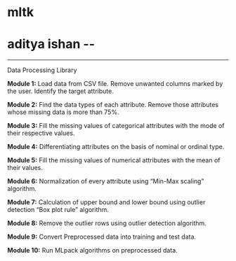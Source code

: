 # mltk
# aditya ishan --
-------------------
Data Processing Library

**Module 1:** Load data from CSV file.
              Remove unwanted columns marked by the user.
              Identify the target attribute.
        
**Module 2:** Find the data types of each attribute.
              Remove those attributes whose missing data is more than 75%.

**Module 3:** Fill the missing values of categorical attributes with the mode of 
              their respective values.

**Module 4:** Differentiating attributes on the basis of nominal or ordinal type.

**Module 5:** Fill the missing values of numerical attributes with the mean of 
              their values.

**Module 6:** Normalization of every attribute using “Min-Max scaling” algorithm.

**Module 7:** Calculation of upper bound and lower bound using outlier detection 
              “Box plot rule” algorithm.

**Module 8:** Remove the outlier rows using outlier detection algorithm.

**Module 9:** Convert Preprocessed data into training and test data.

**Module 10:** Run MLpack algorithms on preprocessed data.

